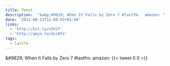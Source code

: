```yaml
---
title: Tweet
description: '"&amp;#9829; When It Falls by Zero 7 #lastfm:  amazon: "'
date: '2012-08-13T11:08:02+01:00'
links:
  - 'http://bit.ly/v5h2f'
  - 'http://amzn.to/dxz8fo'
tags:
  - lastfm
---
```

&amp;#9829; When It Falls by Zero 7 #lastfm:  amazon: 
      {{< tweet 0 0 >}}
    

